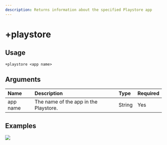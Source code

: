 ```yaml
---
description: Returns information about the specified Playstore app
---
```


# +playstore

## Usage
```
+playstore <app name>
```

## Arguments
Name | Description | Type | Required
:-- | :-- | :-- | :--
app name | The name of the app in the Playstore. | String | Yes

## Examples
![](https://user-images.githubusercontent.com/111157596/254308156-a1e758c8-062f-4866-bb8d-3c9512253add.png)
